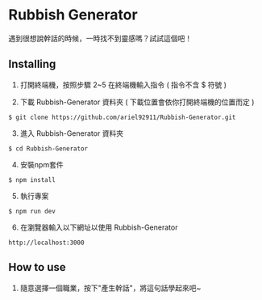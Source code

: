 # Rubbish Generator
遇到很想說幹話的時候，一時找不到靈感嗎？試試這個吧！


## Installing
1. 打開終端機，按照步驟 2~5 在終端機輸入指令 ( 指令不含 $ 符號 )


2. 下載 Rubbish-Generator 資料夾 ( 下載位置會依你打開終端機的位置而定 )

```
$ git clone https://github.com/ariel92911/Rubbish-Generator.git
```

3. 進入 Rubbish-Generator 資料夾
```
$ cd Rubbish-Generator
```

4. 安裝npm套件
```
$ npm install
```

5. 執行專案
```
$ npm run dev
```

6. 在瀏覽器輸入以下網址以使用 Rubbish-Generator
```
http://localhost:3000
```

## How to use
1. 隨意選擇一個職業，按下"產生幹話"，將這句話學起來吧~


